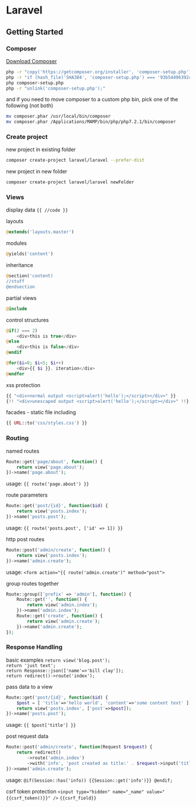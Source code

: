 # Laravel

## Getting Started

### Composer
[Download Composer](https://getcomposer.org/download/)
```bash
php -r "copy('https://getcomposer.org/installer', 'composer-setup.php');"
php -r "if (hash_file('SHA384', 'composer-setup.php') === '93b54496392c062774670ac18b134c3b3a95e5a5e5c8f1a9f115f203b75bf9a129d5daa8ba6a13e2cc8a1da0806388a8') { echo 'Installer verified'; } else { echo 'Installer corrupt'; unlink('composer-setup.php'); } echo PHP_EOL;"
php composer-setup.php
php -r "unlink('composer-setup.php');"
```
and if you need to move composer to a custom php bin, pick one of the following (not both)
```bash
mv composer.phar /usr/local/bin/composer
mv composer.phar /Applications/MAMP/bin/php/php7.2.1/bin/composer
```

### Create project
new project in existing folder
```bash
composer create-project laravel/laravel --prefer-dist 
```
new project in new folder
```bash
composer create-project laravel/laravel newFolder
```

### Views
display data
`{{ //code }}`

layouts
```php
@extends('layouts.master')
```
modules
```php
@yields('content')
```
inheritance
```php
@section('content)
//stuff
@endsection
```
partial views
```php
@include
```
control structures
```php
@if(2 === 2)
    <div>this is true</div>
@else
    <div>this is false</div>
@endif

@for($i=0; $i<5; $i++)
    <div>{{ $i }}. iteration</div>
@endfor
```
xss protection
```php
{{ "<div>normal output <script>alert('hello');</script></div>" }}
{!! "<div>unescaped output <script>alert('hello');</script></div>" !!}

```
facades - static file including
```php
{{ URL::to('css/styles.css') }}
```

### Routing
named routes
```php
Route::get('page/about', function() {
	return view('page.about');
})->name('page.about');
```
usage: `{{ route('page.about') }}`

route parameters
```php
Route::get('post/{id}', function($id) {
	return view('posts.index');
})->name('posts.post');
```
usage: `{{ route('posts.post', ['id' => 1]) }}`

http post routes
```php
Route::post('admin/create', function() {
	return view('posts.index');
})->name('admin.create');
```
usage: `<form action="{{ route('admin.create')" method="post">`

group routes together
```php
Route::group(['prefix' => 'admin'], function() {
    Route::get('', function() {
        return view('admin.index');
    })->name('admin.index');
    Route::get('create', function() {
        return view('admin.create');
    })->name('admin.create');
});
```

### Response Handling
basic examples
`return view('blog.post');`  
`return 'just text';`  
`return Response::json(['name'=>'bill clay']);`  
`return redirect()->route('index');`  

pass data to a view
```php
Route::get('post/{id}', function($id) {
    $post = [ 'title'=>'hello world', 'content'=>'some content text' ];
    return view('posts.index', ['post'=>$post]);
})->name('posts.post');
```
usage: `{{ $post['title'] }}`

post request data
```php
Route::post('admin/create', function(Request $request) {
    return redirect()
        ->route('admin.index')
        ->with('info', 'post created as title:' . $request->input('title'));
})->name('admin.create');
```
usage: `@if(Session::has('info)) {{Session::get('info')}} @endif;`

csrf token protection
`<input type="hidden" name="_name" value="{{csrf_token()}}" />`
 `{{csrf_field}}`


